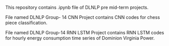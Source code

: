 This repository contains .ipynb file of DLNLP pre mid-term projects.

File named DLNLP Group- 14 CNN Project contains CNN codes for chess piece classification.

File named DLNLP Group-14 RNN LSTM Project contains RNN LSTM codes for hourly energy consumption time series of Dominion Virginia Power.
